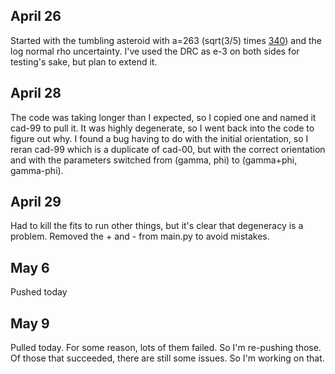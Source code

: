 ## April 26

Started with the tumbling asteroid with a=263 (sqrt(3/5) times [340](https://echo.jpl.nasa.gov/asteroids/brozovic.etal.apophis.2018.pdf)) and the log normal rho uncertainty. I've used the DRC as e-3 on both sides for testing's sake, but plan to extend it.

## April 28

The code was taking longer than I expected, so I copied one and named it cad-99 to pull it. It was highly degenerate, so I went back into the code to figure out why. I found a bug having to do with the initial orientation, so I reran cad-99 which is a duplicate of cad-00, but with the correct orientation and with the parameters switched from (gamma, phi) to (gamma+phi, gamma-phi).

## April 29

Had to kill the fits to run other things, but it's clear that degeneracy is a problem. Removed the + and - from main.py to avoid mistakes.

## May 6

Pushed today

## May 9

Pulled today. For some reason, lots of them failed. So I'm re-pushing those. Of those that succeeded, there are still some issues. So I'm working on that.